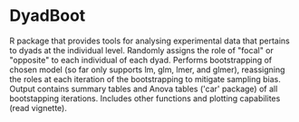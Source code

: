# DyadBoot

R package that provides tools for analysing experimental data that pertains to dyads at the individual level. Randomly assigns the role of "focal" or "opposite" to each individual of each dyad. Performs bootstrapping of chosen model (so far only supports lm, glm, lmer, and glmer), reassigning the roles at each iteration of the bootstrapping to mitigate sampling bias. Output contains summary tables and Anova tables ('car' package) of all bootstapping iterations. Includes other functions and plotting capabilites (read vignette).
